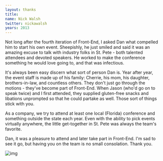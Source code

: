 ```yaml
---
layout: thanks
title:
name: Nick Walsh
twitter: nickawalsh
years: 2013
---
```


Not long after the fourth iteration of Front-End, I asked Dan what compelled him to start his own event. Sheepishly, he just smiled and said it was an amazing excuse to talk with industry folks in St. Pete - both talented attendees and devoted speakers. He worked to make the conference something he would love going to, and that was infectious.

It's always been easy discern what sort of person Dan is. Year after year, the event staff is made up of his family: Cherrie, his mom, his daughter, brothers-in-law, and countless others. They don't just go through the motions - they've become part of Front-End. When Jason (who'd go on to speak twice) and I first attended, they supplied gluten-free snacks and libations unprompted so that he could partake as well. Those sort of things stick with you.

As a company, we try to attend at least one local (Florida) conference and something outside the state each year. Even with the ability to pick events virtually anywhere, the little get-together in St. Pete was always the team's favorite.

Dan, it was a  pleasure to attend and later take part in Front-End. I'm sad to see it go, but having you on the team is no small consolation. Thank you.

![img](https://s3.amazonaws.com/mixture-mixed/161/355/_site/public/images/photos/2014/photo-booth/027.JPG)
